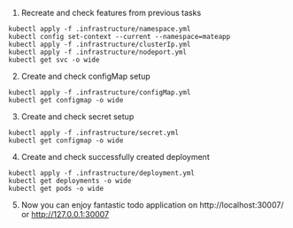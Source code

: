 1. Recreate and check features from previous tasks

```
kubectl apply -f .infrastructure/namespace.yml
kubectl config set-context --current --namespace=mateapp
kubectl apply -f .infrastructure/clusterIp.yml
kubectl apply -f .infrastructure/nodeport.yml
kubectl get svc -o wide
```

2. Create and check configMap setup

```
kubectl apply -f .infrastructure/configMap.yml
kubectl get configmap -o wide
```

3. Create and check secret setup

```
kubectl apply -f .infrastructure/secret.yml
kubectl get configmap -o wide
```

4. Create and check successfully created deployment

```
kubectl apply -f .infrastructure/deployment.yml
kubectl get deployments -o wide
kubectl get pods -o wide
```

5. Now you can enjoy fantastic todo application on http://localhost:30007/ or http://127.0.0.1:30007
